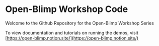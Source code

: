 # Open-Blimp Workshop Code
Welcome to the Github Repository for the Open-Blimp Workshop Series

To view documentation and tutorials on running the demos, visit [https://open-blimp.notion.site/](https://open-blimp.notion.site/)
